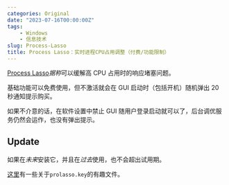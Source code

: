 ```yaml
---
categories: Original
date: "2023-07-16T00:00:00Z"
tags:
    - Windows
    - 信息技术
slug: Process-Lasso
title: Process Lasso：实时进程CPU占用调整（付费/功能限制）
---
```


[Process Lasso](https://bitsum.com/)*据称*可以缓解高 CPU 占用时的响应堵塞问题。

基础功能可以免费使用，但不激活就会在 GUI 启动时（包括开机）随机弹出 20 秒通知提示购买。

如果不介意的话，在软件设置中禁止 GUI 随用户登录启动就可以了，后台调优服务仍然会运作，也没有弹出提示。

## Update

如果在*未来*安装它，并且在*过去*使用，也不会超出试用期。

[这里](https://appnee.com/process-lasso/)有一些关于`prolasso.key`的有趣文件。
